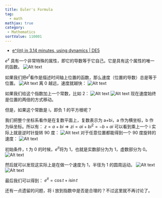 ```yaml
---
title: Euler's Formula
tag:
  - math
mathjax: true
category:
 - Mathematics
sortValue: 110001
---
```


- [e^(iπ) in 3.14 minutes, using dynamics | DE5](https://www.youtube.com/watch?v=v0YEaeIClKY)

$e^x$ 具有一个非常特殊的属性，即它的导数等于它自己。它是具有这个属性的唯一的函数。
![Alt text](image.png)

如果我们把$e^t$看作是描述时间轴上位置的函数，那么速度（位置的导数）总是等于位置。
![Alt text](image-1.png)
离 0 越远，速度就越快：
![Alt text](image-2.png)

如果我们给这个指数加上一个常数，比如 2：
![Alt text](image-3.png)
![Alt text](image-4.png)
现在速度始终是位置的两倍的方式移动。

但是，如果这个常数是 i，即负 1 的平方根呢？

我们把整个坐标系看作是在复数平面上，复数表示为 a+bi，a 作为横坐标，b 作为纵坐标。所以有：
$z = a + bi \Rightarrow z i = a i + b i^2 = -b + ai$
可以看到乘上一个 i 实际上就是逆时针旋转 90 度：
![Alt text](image-5.png)
对于任意位置都能得到一个 90 度旋转的速度：
![Alt text](image-6.png)

初始条件，t 为 0 的时候，$e^{it}$将为 1，也就是实数部分为为 1，虚数部分为 0。
![Alt text](image-7.png)

然后就可以发现这实际上是在做一个速度为 1，半径为 1 的圆周运动。
![Alt text](image-8.png)
![Alt text](image-9.png)

最后我们可以得到：
$e^{it} = \cos t + i \sin t$

还有一点遗留的问题，将 i 放到指数中是否是合理的？不过这里就不再讨论了。
